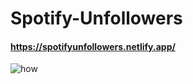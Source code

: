 # Spotify-Unfollowers
#### https://spotifyunfollowers.netlify.app/
![how](https://github.com/mehmetguduk/Spotify-Unfollowers/blob/main/how.gif?raw=true)

